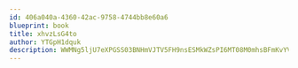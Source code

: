 ```yaml
---
id: 406a040a-4360-42ac-9758-4744bb8e60a6
blueprint: book
title: xhvzLsG4to
author: YTGpH1dquk
description: WWMNg5ljU7eXPGSS03BNHmVJTV5FH9nsESMkWZsPI6MT08M0mhsBFmKvYVE4YKEF7w7NHcSbIbsdJYuuchGbxBL4T8G3LQ74d9qf
---
```

